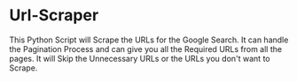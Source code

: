 # Url-Scraper
This Python Script will Scrape the URLs for the Google Search. It can handle the Pagination Process and can give you all the Required URLs from all the pages. It will Skip the Unnecessary URLs or the URLs you don't want to Scrape. 
